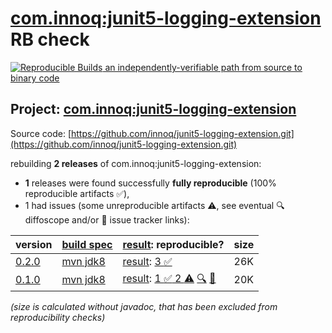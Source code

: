 [com.innoq:junit5-logging-extension](https://central.sonatype.com/artifact/com.innoq/junit5-logging-extension/versions) RB check
=======

[![Reproducible Builds](https://reproducible-builds.org/images/logos/rb.svg) an independently-verifiable path from source to binary code](https://reproducible-builds.org/)

## Project: [com.innoq:junit5-logging-extension](https://central.sonatype.com/artifact/com.innoq/junit5-logging-extension/versions)

Source code: [https://github.com/innoq/junit5-logging-extension.git](https://github.com/innoq/junit5-logging-extension.git)

rebuilding **2 releases** of com.innoq:junit5-logging-extension:
- **1** releases were found successfully **fully reproducible** (100% reproducible artifacts :white_check_mark:),
- 1 had issues (some unreproducible artifacts :warning:, see eventual :mag: diffoscope and/or :memo: issue tracker links):

| version | [build spec](/BUILDSPEC.md) | [result](https://reproducible-builds.org/docs/jvm/): reproducible? | size |
| -- | --------- | ------ | -- |
| [0.2.0](https://central.sonatype.com/artifact/com.innoq/junit5-logging-extension/0.2.0/pom) | [mvn jdk8](junit5-logging-extension-0.2.0.buildspec) | [result](junit5-logging-extension-0.2.0.buildinfo): [3 :white_check_mark: ](junit5-logging-extension-0.2.0.buildcompare) | 26K |
| [0.1.0](https://central.sonatype.com/artifact/com.innoq/junit5-logging-extension/0.1.0/pom) | [mvn jdk8](junit5-logging-extension-0.1.0.buildspec) | [result](junit5-logging-extension-0.1.0.buildinfo): [1 :white_check_mark:  2 :warning:](junit5-logging-extension-0.1.0.buildcompare) [:mag:](junit5-logging-extension-0.1.0.diffoscope) [:memo:](https://github.com/innoq/junit5-logging-extension/pull/2) | 20K |

<i>(size is calculated without javadoc, that has been excluded from reproducibility checks)</i>
